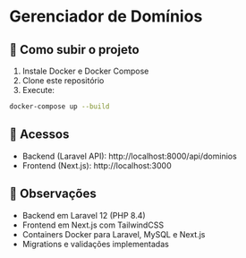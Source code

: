 # Gerenciador de Domínios

## 🐳 Como subir o projeto

1. Instale Docker e Docker Compose
2. Clone este repositório
3. Execute:

```bash
docker-compose up --build
```

## 🔗 Acessos

- Backend (Laravel API): http://localhost:8000/api/dominios
- Frontend (Next.js): http://localhost:3000

## 📝 Observações

- Backend em Laravel 12 (PHP 8.4)
- Frontend em Next.js com TailwindCSS
- Containers Docker para Laravel, MySQL e Next.js
- Migrations e validações implementadas
